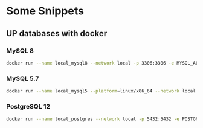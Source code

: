 # Some Snippets

## UP databases with docker

### MySQL 8
```bash
docker run --name local_mysql8 --network local -p 3306:3306 -e MYSQL_ALLOW_EMPTY_PASSWORD=true mysql:8.0 
```
### MySQL 5.7
```bash
docker run --name local_mysql5 --platform=linux/x86_64 --network local -p 3306:3306 -e MYSQL_ALLOW_EMPTY_PASSWORD=true mysql:5.7 mysqld --character-set-server=utf8 --collation-server=uft8_unicode_ci --init-connect='SET NAMES UTF8;' --innodb-flush-log-at-trx-commit=0
```

### PostgreSQL 12
```bash
docker run --name local_postgres --network local -p 5432:5432 -e POSTGRES_HOST_AUTH_METHOD=trust -e POSTGRES_PASSWORD='admin' -e POSTGRES_USER='admin' postgres:12 
```

